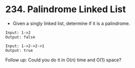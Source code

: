 # 234. Palindrome Linked List
* Given a singly linked list, determine if it is a palindrome.
```text
Input: 1->2
Output: false

Input: 1->2->2->1
Output: true
```
Follow up:
Could you do it in O(n) time and O(1) space?
